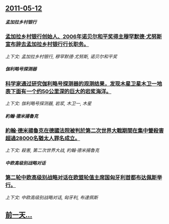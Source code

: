 ## [2011-05-12](/news/2011/05/12/index.md)

##### 孟加拉乡村银行
### [孟加拉乡村银行创始人、2006年诺贝尔和平奖得主穆罕默德·尤努斯宣布辞去孟加拉乡村银行行长职务。](/news/2011/05/12/孟加拉乡村银行创始人-2006年诺贝尔和平奖得主穆罕默德-尤努斯宣布辞去孟加拉乡村银行行长职务.md)
_上下文: 孟加拉乡村银行, 穆罕默德·尤努斯, 诺贝尔和平奖_

##### 伽利略号探测器
### [科学家通过研究伽利略号探测器的观测结果，发现木星卫星木卫一地表下面有一个约50公里深的巨大的岩浆海洋。](/news/2011/05/12/科学家通过研究伽利略号探测器的观测结果-发现木星卫星木卫一地表下面有一个约50公里深的巨大的岩浆海洋.md)
_上下文: 伽利略号探测器, 岩浆, 木卫一, 木星_

##### 約翰·德米揚魯克
### [約翰·德米揚魯克在德國法院被判於第二次世界大戰期間在集中營殺害超過28000名猶太人罪名成立。](/news/2011/05/12/約翰-德米揚魯克在德國法院被判於第二次世界大戰期間在集中營殺害超過28000名猶太人罪名成立.md)
_上下文: 殺害, 第二次世界大战, 約翰·德米揚魯克_

##### 中欧高级别战略对话
### [第二轮中欧高级别战略对话在欧盟轮值主席国匈牙利首都布达佩斯举行。](/news/2011/05/12/第二轮中欧高级别战略对话在欧盟轮值主席国匈牙利首都布达佩斯举行.md)
_上下文: 中欧高级别战略对话, 匈牙利, 布達佩斯_

## [前一天...](/news/2011/05/11/index.md)

